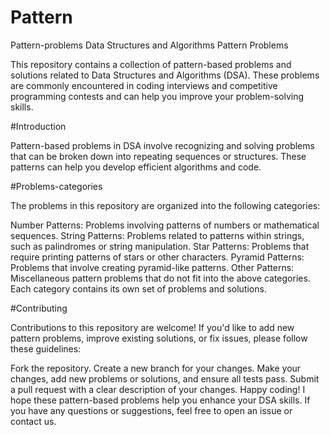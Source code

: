 # Pattern
Pattern-problems
Data Structures and Algorithms Pattern Problems

This repository contains a collection of pattern-based problems and solutions related to Data Structures and Algorithms (DSA). These problems are commonly encountered in coding interviews and competitive programming contests and can help you improve your problem-solving skills.

#Introduction

Pattern-based problems in DSA involve recognizing and solving problems that can be broken down into repeating sequences or structures. These patterns can help you develop efficient algorithms and code.

#Problems-categories

The problems in this repository are organized into the following categories:

Number Patterns: Problems involving patterns of numbers or mathematical sequences.
String Patterns: Problems related to patterns within strings, such as palindromes or string manipulation.
Star Patterns: Problems that require printing patterns of stars or other characters.
Pyramid Patterns: Problems that involve creating pyramid-like patterns.
Other Patterns: Miscellaneous pattern problems that do not fit into the above categories.
Each category contains its own set of problems and solutions.

#Contributing

Contributions to this repository are welcome! If you'd like to add new pattern problems, improve existing solutions, or fix issues, please follow these guidelines:

Fork the repository.
Create a new branch for your changes.
Make your changes, add new problems or solutions, and ensure all tests pass.
Submit a pull request with a clear description of your changes.
Happy coding! I hope these pattern-based problems help you enhance your DSA skills. If you have any questions or suggestions, feel free to open an issue or contact us.
